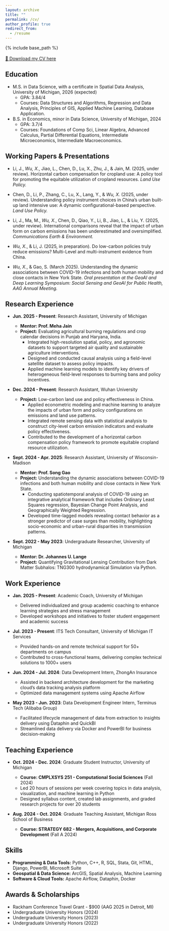 ```yaml
---
layout: archive
title: ""
permalink: /cv/
author_profile: true
redirect_from:
  - /resume
---
```


{% include base_path %}
<br><br>
[📄 Download my CV here](https://drive.google.com/file/d/1xU4DEVQAFAcR-ZVvgzMGqiq22Pcd90Fr/view?usp=sharing)  

Education
-----
* M.S. in Data Science, with a certificate in Spatial Data Analysis, University of Michigan, 2026 (expected)
  * GPA: 3.84/4
  * Courses: Data Structures and Algorithms, Regression and Data Analysis, Principles of GIS, Applied Machine Learning, Database Application.
* B.S. in Economics, minor in Data Science, University of Michigan, 2024
  * GPA: 3.7/4
  * Courses: Foundations of Comp Sci, Linear Algebra, Advanced Calculus, Partial Differential Equations, Intermediate Microeconomics, Intermediate Macroeconomics.

Working Papers & Presentations
-----

* Li, J., *Wu, X.*, Jiao, L., Chen, D., Lu, X., Zhu, J., & Jain, M. (2025, under review). Horizontal carbon compensation for cropland use: A policy tool for promoting the equitable utilization of cropland resources. *Land Use Policy.*

* Chen, D., Li, P., Zhang, C., Lu, X., Lang, Y., & *Wu, X.* (2025, under review). Understanding policy instrument choices in China’s urban built-up land intensive use: A dynamic configurational-based perspective. *Land Use Policy.*

* Li, J., Ma, M., *Wu, X.*, Chen, D., Qiao, Y., Li, B., Jiao, L., & Liu, Y. (2025, under review). International comparisons reveal that the impact of urban form on carbon emissions has been underestimated and oversimplified. *Communications Earth & Environment.*

* *Wu, X.*, & Li, J. (2025, in preparation). Do low-carbon policies truly reduce emissions? Multi-Level and multi-instrument evidence from China.

* *Wu, X.*, & Gao, S. (March 2025). Understanding the dynamic associations between COVID-19 infections and both human mobility and close contacts in New York State. *Oral presentation at the GeoAI and Deep Learning Symposium: Social Sensing and GeoAI for Public Health, AAG Annual Meeting.*

Research Experience
-----
* **Jun. 2025 - Present**: Research Assistant, University of Michigan
  * **Mentor: Prof. Meha Jain**
  * **Project:** Evaluating agricultural burning regulations and crop calendar decisions in Punjab and Haryana, India.
    * Integrated high-resolution spatial, policy, and agronomic datasets to support targeted air quality and sustainable agriculture interventions.
    * Designed and conducted causal analysis using a field-level satellite dataset to assess policy impacts.
    * Applied machine learning models to identify key drivers of heterogeneous field-level responses to burning bans and policy incentives.

* **Dec. 2024 - Present**: Research Assistant, Wuhan University
  * **Project:** Low-carbon land use and policy effectiveness in China.
    * Applied econometric modeling and machine learning to analyze the impacts of urban form and policy configurations on emissions and land use patterns.
    * Integrated remote sensing data with statistical analysis to construct city-level carbon emission indicators and evaluate policy effectiveness.
    * Contributed to the development of a horizontal carbon compensation policy framework to promote equitable cropland resource utilization.

* **Sept. 2024 - Apr. 2025**: Research Assistant, University of Wisconsin-Madison
  * **Mentor: Prof. Song Gao**
  * **Project:** Understanding the dynamic associations between COVID-19 infections and both human mobility and close contacts in New York State.
    * Conducting spatiotemporal analysis of COVID-19 using an integrative analytical framework that includes Ordinary Least Squares regression, Bayesian Change Point Analysis, and Geographically Weighted Regression.
    * Developed time-lagged models revealing contact behavior as a stronger predictor of case surges than mobility, highlighting socio-economic and urban-rural disparities in transmission patterns.

* **Sept. 2022 - May 2023**: Undergraduate Researcher, University of Michigan
  * **Mentor: Dr. Johannes U. Lange**
  * **Project:** Quantifying Gravitational Lensing Contribution from Dark Matter Subhalos: TNG300 hydrodynamical Simulation via Python.

Work Experience
-----
* **Jan. 2025 - Present**: Academic Coach, University of Michigan  
  * Delivered individualized and group academic coaching to enhance learning strategies and stress management  
  * Developed workshops and initiatives to foster student engagement and academic success  

* **Jul. 2023 - Present**: ITS Tech Consultant, University of Michigan IT Services  
  * Provided hands-on and remote technical support for 50+ departments on campus  
  * Contributed to cross-functional teams, delivering complex technical solutions to 1000+ users  

* **Jun. 2024 - Jul. 2024**: Data Development Intern, ZhongAn Insurance  
  * Assisted in backend architecture development for the marketing cloud’s data tracking analysis platform  
  * Optimized data management systems using Apache Airflow  

* **May 2023 - Jun. 2023**: Data Development Engineer Intern, Terminus Tech (Alibaba Group)  
  * Facilitated lifecycle management of data from extraction to insights delivery using Dataphin and QuickBI  
  * Streamlined data delivery via Docker and PowerBI for business decision-making

Teaching Experience
-----
* **Oct. 2024 - Dec. 2024**: Graduate Student Instructor, University of Michigan
  * **Course: CMPLXSYS 251 - Computational Social Sciences** (Fall 2024)
  * Led 20 hours of sessions per week covering topics in data analysis, visualization, and machine learning in Python  
  * Designed syllabus content, created lab assignments, and graded research projects for over 20 students  

* **Aug. 2024 - Oct. 2024**: Graduate Teaching Assistant, Michigan Ross School of Business
  * **Course: STRATEGY 682 - Mergers, Acquisitions, and Corporate Development** (Fall A 2024)

Skills
-----
* **Programming & Data Tools:** Python, C++, R, SQL, Stata, Git, HTML, Django, PowerBI, Microsoft Suite  
* **Geospatial & Data Science:** ArcGIS, Spatial Analysis, Machine Learning
* **Software & Cloud Tools:** Apache Airflow, Dataphin, Docker  

Awards & Scholarships
-----
* Rackham Conference Travel Grant - $900 (AAG 2025 in Detroit, MI)
* Undergraduate University Honors (2024)
* Undergraduate University Honors (2023)
* Undergraduate University Honors (2022)
